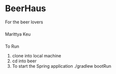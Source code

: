 # BeerHaus
For the beer lovers

### 
Marittya Keu

###
To Run
1. clone into local machine
2. cd into beer
3. To start the Spring application ./gradlew bootRun 
